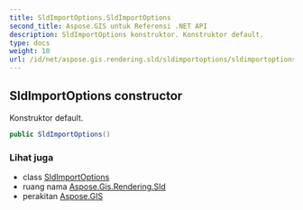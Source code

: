 ```yaml
---
title: SldImportOptions.SldImportOptions
second_title: Aspose.GIS untuk Referensi .NET API
description: SldImportOptions konstruktor. Konstruktor default.
type: docs
weight: 10
url: /id/net/aspose.gis.rendering.sld/sldimportoptions/sldimportoptions/
---
```

## SldImportOptions constructor

Konstruktor default.

```csharp
public SldImportOptions()
```

### Lihat juga

* class [SldImportOptions](../)
* ruang nama [Aspose.Gis.Rendering.Sld](../../sldimportoptions/)
* perakitan [Aspose.GIS](../../../)


